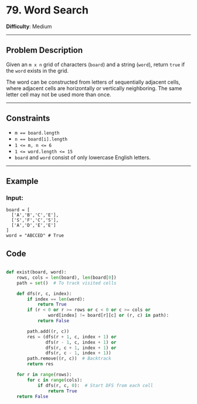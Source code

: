 # 79. Word Search

**Difficulty**: Medium

---

## Problem Description

Given an `m x n` grid of characters (`board`) and a string (`word`), return `true` if the `word` exists in the grid.

The word can be constructed from letters of sequentially adjacent cells, where adjacent cells are horizontally or vertically neighboring. The same letter cell may not be used more than once.

---

## Constraints

- `m == board.length`
- `n == board[i].length`
- `1 <= m, n <= 6`
- `1 <= word.length <= 15`
- `board` and `word` consist of only lowercase English letters.

---

## Example

### Input:
```plaintext
board = [
  ['A','B','C','E'],
  ['S','F','C','S'],
  ['A','D','E','E']
]
word = "ABCCED" # True
```

## Code

```python

def exist(board, word):
    rows, cols = len(board), len(board[0])
    path = set()  # To track visited cells

    def dfs(r, c, index):
        if index == len(word):
            return True
        if (r < 0 or r >= rows or c < 0 or c >= cols or
                word[index] != board[r][c] or (r, c) in path):
            return False

        path.add((r, c))
        res = (dfs(r + 1, c, index + 1) or
               dfs(r - 1, c, index + 1) or
               dfs(r, c + 1, index + 1) or
               dfs(r, c - 1, index + 1))
        path.remove((r, c))  # Backtrack
        return res

    for r in range(rows):
        for c in range(cols):
            if dfs(r, c, 0):  # Start DFS from each cell
                return True
    return False

